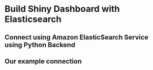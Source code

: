 # Build Shiny Dashboard with Elasticsearch

## Connect using Amazon ElasticSearch Service using Python Backend
## Our example connection

